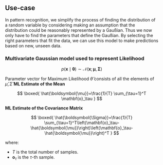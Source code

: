  
## Use-case
In pattern recognition, we simplify the process of finding the distribution of a random variable by considering making an assumption that the distribution could be reasonably represented by a Gaußian. Thus we now only have to find the parameters that define the Gaußian. By selecting the right parameters that fit the data, we can use this model to make predictions based on new, unseen data. 
### Multivariate Gaussian model used to represent **Likelihood**

$$
p (\mathbf{x} \mid \boldsymbol{\theta}) \sim \mathcal{N}(\mathbf{x} ; \boldsymbol{\mu}, \boldsymbol{\Sigma})
$$

Parameter vector for Maximum Likelihood $\hat \theta$ consists of all the elements of $\hat \mu,\hat \Sigma$
**ML Estimate of the Mean**

$$
\boxed{
\hat{\boldsymbol{\mu}}=\frac{1}{T} \sum_{\tau=1}^T \mathbf{o}_\tau
}
$$


**ML Estimate of the Covariance Matrix**

$$
\boxed{
\hat{\boldsymbol{\Sigma}}=\frac{1}{T} \sum_{\tau=1}^T\left(\mathbf{o}_\tau-\hat{\boldsymbol{\mu}}\right)\left(\mathbf{o}_\tau-\hat{\boldsymbol{\mu}}\right)^T
}
$$

where:
- $T$ is the total number of samples.
- $\mathbf{o}_\tau$ is the $\tau$-th sample.



